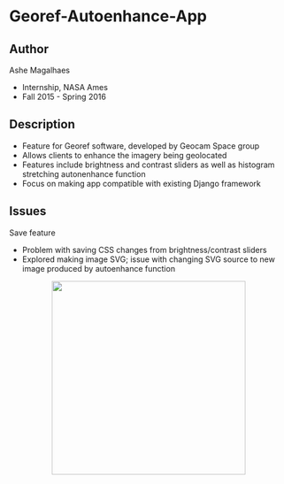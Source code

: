 # Georef-Autoenhance-App
## Author 
Ashe Magalhaes 
* Internship, NASA Ames 
* Fall 2015 - Spring 2016 

## Description 
* Feature for Georef software, developed by Geocam Space group 
* Allows clients to enhance the imagery being geolocated
* Features include brightness and contrast sliders as well as histogram stretching autonenhance function 
* Focus on making app compatible with existing Django framework 

## Issues  
Save feature 
  * Problem with saving CSS changes from brightness/contrast sliders 
  * Explored making image SVG; issue with changing SVG source to new image produced by autoenhance function 
  
<p align="center">
  <img src="image.jpg" width="350"/>
</p>

